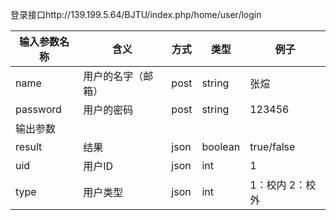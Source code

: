登录接口http://139.199.5.64/BJTU/index.php/home/user/login

| 输入参数名称   | 含义        | 方式   | 类型      | 例子         |
| -------- | --------- | ---- | ------- | ---------- |
| name     | 用户的名字（邮箱） | post | string  | 张煊         |
| password | 用户的密码     | post | string  | 123456     |
| 输出参数     |           |      |         |            |
| result   | 结果        | json | boolean | true/false |
| uid      | 用户ID      | json | int     | 1          |
| type     | 用户类型      | json | int     | 1：校内  2：校外 |

